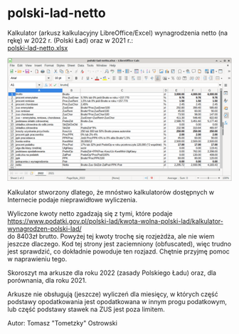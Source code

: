 # polski-lad-netto
Kalkulator (arkusz kalkulacyjny LibreOffice/Excel) wynagrodzenia netto (na rękę) w 2022 r. (Polski Ład) oraz w 2021 r.: \
[polski-lad-netto.xlsx](https://github.com/tometzky/polski-lad-netto/blob/main/polski-lad-netto.xlsx?raw=true)

![Screenshot](polski-lad-netto.png?raw=true)

Kalkulator stworzony dlatego, że mnóstwo kalkulatorów dostępnych w Internecie podaje
nieprawidłowe wyliczenia.

Wyliczone kwoty netto zgadzają się z tymi, które podaje \
https://www.podatki.gov.pl/polski-lad/kwota-wolna-polski-lad/kalkulator-wynagrodzen-polski-lad/ \
do 8403zł brutto. Powyżej tej kwoty trochę się rozjeżdża, ale nie wiem jeszcze dlaczego.
Kod tej strony jest zaciemniony (obfuscated), więc trudno jest sprawdzić, co dokładnie powoduje
ten rozjazd. Chętnie przyjmę pomoc w naprawieniu tego.

Skoroszyt ma arkusze dla roku 2022 (zasady Polskiego Ładu) oraz, dla porównania, dla roku 2021.

Arkusze nie obsługują (jeszcze) wyliczeń dla miesięcy, w których część podstawy opodatkowania jest
opodatkowana w innym progu podatkowym, lub część podstawy stawek na ZUS jest poza limitem.

Autor:
Tomasz "Tometzky" Ostrowski
